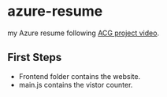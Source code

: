# azure-resume
my Azure resume following [ACG project video](https://youtu.be/ieYrBWmkfno).

## First Steps

- Frontend folder contains the website. 
- main.js contains the vistor counter. 